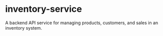 # inventory-service
A backend API service for managing products, customers, and sales in an inventory system.
